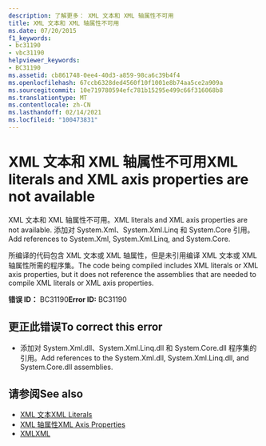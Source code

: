 ```yaml
---
description: 了解更多： XML 文本和 XML 轴属性不可用
title: XML 文本和 XML 轴属性不可用
ms.date: 07/20/2015
f1_keywords:
- bc31190
- vbc31190
helpviewer_keywords:
- BC31190
ms.assetid: cb861748-0ee4-40d3-a859-98ca6c39b4f4
ms.openlocfilehash: 67ccb6328ded4560f10f1001e8b74aa5ce2a909a
ms.sourcegitcommit: 10e719780594efc781b15295e499c66f316068b8
ms.translationtype: MT
ms.contentlocale: zh-CN
ms.lasthandoff: 02/14/2021
ms.locfileid: "100473831"
---
```

# <a name="xml-literals-and-xml-axis-properties-are-not-available"></a><span data-ttu-id="5e954-103">XML 文本和 XML 轴属性不可用</span><span class="sxs-lookup"><span data-stu-id="5e954-103">XML literals and XML axis properties are not available</span></span>

<span data-ttu-id="5e954-104">XML 文本和 XML 轴属性不可用。</span><span class="sxs-lookup"><span data-stu-id="5e954-104">XML literals and XML axis properties are not available.</span></span> <span data-ttu-id="5e954-105">添加对 System.Xml、System.Xml.Linq 和 System.Core 引用。</span><span class="sxs-lookup"><span data-stu-id="5e954-105">Add references to System.Xml, System.Xml.Linq, and System.Core.</span></span>  
  
 <span data-ttu-id="5e954-106">所编译的代码包含 XML 文本或 XML 轴属性，但是未引用编译 XML 文本或 XML 轴属性所需的程序集。</span><span class="sxs-lookup"><span data-stu-id="5e954-106">The code being compiled includes XML literals or XML axis properties, but it does not reference the assemblies that are needed to compile XML literals or XML axis properties.</span></span>  
  
 <span data-ttu-id="5e954-107">**错误 ID：** BC31190</span><span class="sxs-lookup"><span data-stu-id="5e954-107">**Error ID:** BC31190</span></span>  
  
## <a name="to-correct-this-error"></a><span data-ttu-id="5e954-108">更正此错误</span><span class="sxs-lookup"><span data-stu-id="5e954-108">To correct this error</span></span>  
  
- <span data-ttu-id="5e954-109">添加对 System.Xml.dll、System.Xml.Linq.dll 和 System.Core.dll 程序集的引用。</span><span class="sxs-lookup"><span data-stu-id="5e954-109">Add references to the System.Xml.dll, System.Xml.Linq.dll, and System.Core.dll assemblies.</span></span>  
  
## <a name="see-also"></a><span data-ttu-id="5e954-110">请参阅</span><span class="sxs-lookup"><span data-stu-id="5e954-110">See also</span></span>

- [<span data-ttu-id="5e954-111">XML 文本</span><span class="sxs-lookup"><span data-stu-id="5e954-111">XML Literals</span></span>](../language-reference/xml-literals/index.md)
- [<span data-ttu-id="5e954-112">XML 轴属性</span><span class="sxs-lookup"><span data-stu-id="5e954-112">XML Axis Properties</span></span>](../language-reference/xml-axis/index.md)
- [<span data-ttu-id="5e954-113">XML</span><span class="sxs-lookup"><span data-stu-id="5e954-113">XML</span></span>](../programming-guide/language-features/xml/index.md)

